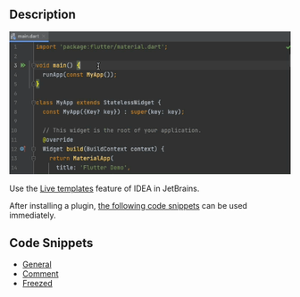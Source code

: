## Description

<img src="res/demo.gif" alt="demo">

Use the [Live templates](https://www.jetbrains.com/help/idea/using-live-templates.html) feature of IDEA in JetBrains.

After installing a plugin, [the following code snippets](#code-snippets) can be used immediately.

## Code Snippets

- [General](GENERAL.md)
- [Comment](COMMENT.md)
- [Freezed](FREEZED.md)
